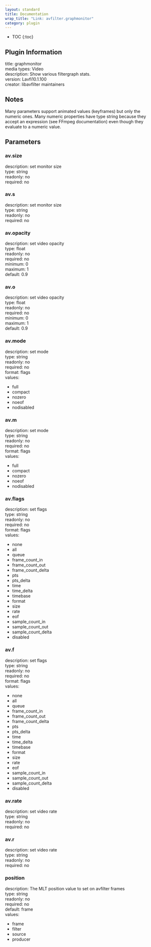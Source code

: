```yaml
---
layout: standard
title: Documentation
wrap_title: "Link: avfilter.graphmonitor"
category: plugin
---
```

* TOC
{:toc}

## Plugin Information

title: graphmonitor  
media types:
Video  
description: Show various filtergraph stats.  
version: Lavfi10.1.100  
creator: libavfilter maintainers  

## Notes

Many parameters support animated values (keyframes) but only the numeric ones. Many numeric properties have type string because they accept an expression (see FFmpeg documentation) even though they evaluate to a numeric value.

## Parameters

### av.size

  
description:
set monitor size  
type: string  
readonly: no  
required: no  

### av.s

  
description:
set monitor size  
type: string  
readonly: no  
required: no  

### av.opacity

  
description:
set video opacity  
type: float  
readonly: no  
required: no  
minimum: 0  
maximum: 1  
default: 0.9  

### av.o

  
description:
set video opacity  
type: float  
readonly: no  
required: no  
minimum: 0  
maximum: 1  
default: 0.9  

### av.mode

  
description:
set mode  
type: string  
readonly: no  
required: no  
format: flags  
values:  

* full
* compact
* nozero
* noeof
* nodisabled

### av.m

  
description:
set mode  
type: string  
readonly: no  
required: no  
format: flags  
values:  

* full
* compact
* nozero
* noeof
* nodisabled

### av.flags

  
description:
set flags  
type: string  
readonly: no  
required: no  
format: flags  
values:  

* none
* all
* queue
* frame_count_in
* frame_count_out
* frame_count_delta
* pts
* pts_delta
* time
* time_delta
* timebase
* format
* size
* rate
* eof
* sample_count_in
* sample_count_out
* sample_count_delta
* disabled

### av.f

  
description:
set flags  
type: string  
readonly: no  
required: no  
format: flags  
values:  

* none
* all
* queue
* frame_count_in
* frame_count_out
* frame_count_delta
* pts
* pts_delta
* time
* time_delta
* timebase
* format
* size
* rate
* eof
* sample_count_in
* sample_count_out
* sample_count_delta
* disabled

### av.rate

  
description:
set video rate  
type: string  
readonly: no  
required: no  

### av.r

  
description:
set video rate  
type: string  
readonly: no  
required: no  

### position

  
description:
The MLT position value to set on avfilter frames  
type: string  
readonly: no  
required: no  
default: frame  
values:  

* frame
* filter
* source
* producer

